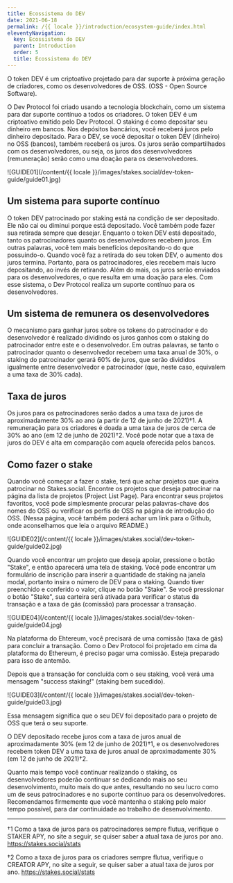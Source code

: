 ```yaml
---
title: Ecossistema do DEV
date: 2021-06-18
permalink: /{{ locale }}/introduction/ecosystem-guide/index.html
eleventyNavigation:
  key: Ecossistema do DEV
  parent: Introduction
  order: 5
  title: Ecossistema do DEV
---
```


O token DEV é um criptoativo projetado para dar suporte à próxima geração de criadores, como os desenvolvedores de OSS. (OSS - Open Source Software).

O Dev Protocol foi criado usando a tecnologia blockchain, como um sistema para dar suporte contínuo a todos os criadores. O token DEV é um criptoativo emitido pelo Dev Protocol.
O staking é como depositar seu dinheiro em bancos. Nos depósitos bancários, você receberá juros pelo dinheiro depositado. Para o DEV, se você depositar o token DEV (dinheiro) no OSS (bancos), também receberá os juros. Os juros serão compartilhados com os desenvolvedores, ou seja, os juros dos desenvolvedores (remuneração) serão como uma doação para os desenvolvedores.

![GUIDE01](/content/{{ locale }}/images/stakes.social/dev-token-guide/guide01.jpg)

## Um sistema para suporte contínuo

O token DEV patrocinado por staking está na condição de ser depositado. Ele não cai ou diminui porque está depositado. Você também pode fazer sua retirada sempre que desejar. Enquanto o token DEV está depositado, tanto os patrocinadores quanto os desenvolvedores recebem juros. Em outras palavras, você tem mais benefícios depositando-o do que possuindo-o.
Quando você faz a retirada do seu token DEV, o aumento dos juros termina. Portanto, para os patrocinadores, eles recebem mais lucro depositando, ao invés de retirando. Além do mais, os juros serão enviados para os desenvolvedores, o que resulta em uma doação para eles. Com esse sistema, o Dev Protocol realiza um suporte contínuo para os desenvolvedores.

## Um sistema de remunera os desenvolvedores

O mecanismo para ganhar juros sobre os tokens do patrocinador e do desenvolvedor é realizado dividindo os juros ganhos com o staking do patrocinador entre este e o desenvolvedor. Em outras palavras, se tanto o patrocinador quanto o desenvolvedor recebem uma taxa anual de 30%, o staking do patrocinador gerará 60% de juros, que serão divididos igualmente entre desenvolvedor e patrocinador (que, neste caso, equivalem a uma taxa de 30% cada).

## Taxa de juros

Os juros para os patrocinadores serão dados a uma taxa de juros de aproximadamente 30% ao ano (a partir de 12 de junho de 2021)†1. A remuneração para os criadores é doada a uma taxa de juros de cerca de 30% ao ano (em 12 de junho de 2021)†2.
Você pode notar que a taxa de juros do DEV é alta em comparação com aquela oferecida pelos bancos.

## Como fazer o stake

Quando você começar a fazer o stake, terá que achar projetos que queira patrocinar no Stakes.social. Encontre os projetos que deseja patrocinar na página da lista de projetos (Project List Page).
Para encontrar seus projetos favoritos, você pode simplesmente procurar pelas palavras-chave dos nomes do OSS ou verificar os perfis de OSS na página de introdução do OSS. (Nessa página, você também poderá achar um link para o Github, onde aconselhamos que leia o arquivo README.)

![GUIDE02](/content/{{ locale }}/images/stakes.social/dev-token-guide/guide02.jpg)

Quando você encontrar um projeto que deseja apoiar, pressione o botão "Stake", e então aparecerá uma tela de staking. Você pode encontrar um formulário de inscrição para inserir a quantidade de staking na janela modal, portanto insira o número de DEV para o staking. Quando tiver preenchido e conferido o valor, clique no botão "Stake".
Se você pressionar o botão "Stake", sua carteira será ativada para verificar o status da transação e a taxa de gás (comissão) para processar a transação.

![GUIDE04](/content/{{ locale }}/images/stakes.social/dev-token-guide/guide04.jpg)

Na plataforma do Ehtereum, você precisará de uma comissão (taxa de gás) para concluir a transação. Como o Dev Protocol foi projetado em cima da plataforma do Ethereum, é preciso pagar uma comissão. Esteja preparado para isso de antemão.

Depois que a transação for concluída com o seu staking, você verá uma mensagem "success staking!" (staking bem sucedido).

![GUIDE03](/content/{{ locale }}/images/stakes.social/dev-token-guide/guide03.jpg)

Essa mensagem significa que o seu DEV foi depositado para o projeto de OSS que terá o seu suporte.

O DEV depositado recebe juros com a taxa de juros anual de aproximadamente 30% (em 12 de junho de 2021)†1, e os desenvolvedores recebem token DEV a uma taxa de juros anual de aproximadamente 30% (em 12 de junho de 2021)†2.

Quanto mais tempo você continuar realizando o staking, os desenvolvedores poderão continuar se dedicando mais ao seu desenvolvimento, muito mais do que antes, resultando no seu lucro como um de seus patrocinadores e no suporte contínuo para os desenvolvedores. Recomendamos firmemente que você mantenha o staking pelo maior tempo possível, para dar continuidade ao trabalho de desenvolvimento.

---

†1 Como a taxa de juros para os patrocinadores sempre flutua, verifique o STAKER APY, no site a seguir, se quiser saber a atual taxa de juros por ano.
https://stakes.social/stats

†2 Como a taxa de juros para os criadores sempre flutua, verifique o CREATOR APY, no site a seguir, se quiser saber a atual taxa de juros por ano.
https://stakes.social/stats
